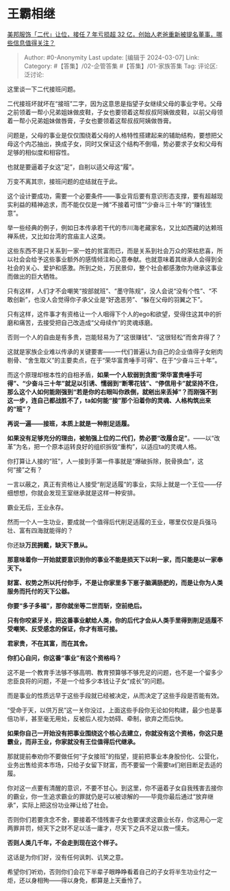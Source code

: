 # 王霸相继
[美邦服饰「二代」让位，接任 7 年亏损超 32 亿，创始人老爸重新被提名董事，哪些信息值得关注？](https://www.zhihu.com/question/638413005/answer/3422229875)

> Author: #0-Anonymity
> Last update: [编辑于 2024-03-07]
> Link:
> Category: #【答集】/02-企管答集 #【答集】/01-家族答集 
> Tag: 
> 评论区:
> 泛讨论:

这里谈一下二代接班问题。

二代接班坏就坏在“接班”二字，因为这意思是指望子女继续父母的事业字号。父母之前领着一帮小兄弟姐妹做皮鞋，子女也要领着这帮叔叔阿姨做皮鞋，以前父母领着一帮小兄弟姐妹做唇膏，子女也要领着这帮叔叔阿姨做唇膏。

问题是，父母的事业是仅仅围绕着父母的人格特性搭建起来的辅助结构，要想把父母这个内芯抽出，换成子女，同时又保证这个结构不倒塌，势必要求子女和父母有足够的相似度和相容性。

也就是要逼着子女这“足”，自削以适父母这“履”。

万变不离其宗，接班问题的症结就在于此。

这个设计要成功，需要一个必要条件——事业背后要有意识形态支撑，要有超越现实利益的精神追求，而不能仅仅是一摊“不接着可惜”“少奋斗三十年”的“赚钱生意”。

举一些经典的例子，例如日本传承若干代的市川海老藏家名，又比如西藏的达赖班禅系统，又比如台湾的宫庙主人这类。

这些东西不是只关系到一家一姓的贫富而已，而是关系到社会万众的荣枯悲喜，所以社会会给予这些事业额外的感情倾注和心意奉献。也就意味着其继承人会得到全社会的关心、爱护和感激。所到之处，万民景仰，整个社会都感激你为继承这事业而做出的巨大牺牲。

只有这样，人们才不会嘲笑“按部就班”、“墨守陈规”，没人会说“没有个性”、“不敢创新”，也没人会觉得你子承父业是“好逸恶劳”、“躲在父母的羽翼之下”。

只有这样，这件事才有资格让一个人咽得下个人的ego和欲望，受得住这其中的折磨和痛苦，去接受把自己改造成“父母续作”的灵魂琢磨。

否则一个人的自由是有多贵，岂能轻易为了“这很赚钱”、“这很轻松”而舍弃得了？

这就是家族企业难以传承的关键要害——一代们普遍认为自己的企业值得子女剜肉剔骨、“舍生取义”的主要卖点，在于“荣华富贵唾手可得”、在于“少奋斗三十年”。

而这个原理却根本性的自相矛盾，**如果一个人软弱到贪图“荣华富贵唾手可得”、“少奋斗三十年”就足以引诱、懦弱到“断零花钱”、“停信用卡”就坚持不住，那么这个人如何能刚强到“若是你的右眼叫你跌倒，就剜出来丢掉”？而刚强不到这一步，连自己都战胜不了，ta如何能“接”那个沿着你的灵魂、人格构筑出来的“班”？**

**再说一遍——接班，本质上就是一种削足适履。**

**如果没有足够充分的理由，被勉强上位的二代们，势必要“改履合足”**。——以“改革”为名，把一个原本运转良好的组织拆毁“重构”，以适应ta的灵魂人格。

你打算让人接的“班”，人一接到手第一件事就是“爆破拆除，脱骨换血”，这何“接”之有？

一言以蔽之，真正有资格让人接受“削足适履”的事业，实际上就是一个王位——仔细想想，你就会发现王室继承就是这样一种安排。

霸业无后，王业永存。

然而一个人一生功业，要成就一个值得后代削足适履的王业，哪里仅仅是兵强马壮、富有四海就能得的？

你还缺**万民拥戴，缺天下景从。**

**那意味着你一开始就要意识到你的事业不能是损天下以利一家，而只能是以一家奉天下。**

**财富、权势之所以托付你手，不是让你家里多下崽子脑满肠肥的，而是让你为人类服务而托付的天下公器。**

**你要“多子多福”，那你就坐等二世而斩，空前绝后。**

**只有你咬紧牙关，把这番事业献给人类，你的后代才会从人类手里得到削足适履不受嘲笑、反受感念的保证，你才有班可接。**

**君家贵，不在其富，而在其舍。**

**你扪心自问，你这番“事业”有这个资格吗？**

这不是一个教育手法够不够高明、教育预算够不够充足的问题，也不是一个留多少忠臣良将的问题，不是一个给多少本钱让子女“成长”的问题。

而是事业的性质远早于这些手段就已经被决定，从而决定了这些手段是否能有效。

“受命于天，以供万民”这一关你没过，上面这些手段你无论如何构建，最少也是事倍功半，甚至毫无用处，反被后人视为妨碍、牵制，欲弃之而后快。

**如果你自己一开始没有把事业围绕这个核心去建立，你就没有这个资格，你这只是霸业，而非王业，你家就没有王位值得后代继承。**

那就提前奉劝你不要做任何“子女接班”的指望，提前把事业本身股份化、公营化，业务出售给资本市场，只给子女留下财富，而不要留一个需要ta们剜目断足去适的履。

你对这一点要有清醒的意识，不要不甘心。到这里，你不逼着子女自我残害去接你的霸业，你一生追求霸业的罪就仍是可以被谅解的——毕竟你最后通过“放弃继承”，实际上把这份功业禅让给了社会。

否则你们若要贪念不舍，要接着不惜残害子女也要谋求这霸业长存，你这用心一定两罪并罚，倾天下之财不足以活一庸才，尽天下之兵不足以救一懦夫。

**否则人类几千年，不会走到现在这个样子。**

这话是为你们好，没有任何讽刺、讥笑之意。

希望你们听劝，否则你们会花下半辈子眼睁睁看着自己的子女将半生功业付之一炬，还以身相殉——得以身免，都算是上天垂怜了。